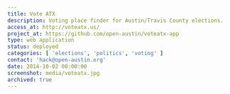 ```yaml
---
title: Vote ATX
description: Voting place finder for Austin/Travis County elections.
access_at: http://voteatx.us/
project_at: https://github.com/open-austin/voteatx-app
type: web application
status: deployed
categories: [ 'elections', 'politics', 'voting' ]
contact: 'hack@open-austin.org'
date: 2014-10-02 00:00:00
screenshot: media/voteatx.jpg
archived: true
---
```

